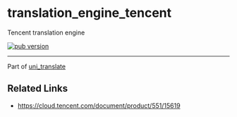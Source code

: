 # translation_engine_tencent

Tencent translation engine

[![pub version][pub-image]][pub-url]

[pub-image]: https://img.shields.io/pub/v/translation_engine_tencent.svg
[pub-url]: https://pub.dev/packages/translation_engine_tencent

---

Part of [uni_translate](https://github.com/biyidev/uni_translate)

## Related Links

- https://cloud.tencent.com/document/product/551/15619
